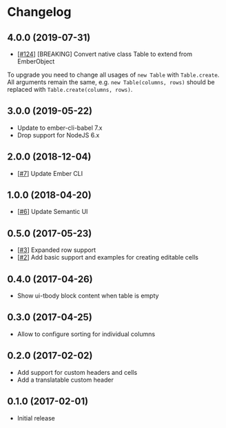 # Changelog

## 4.0.0 (2019-07-31)

* [[#124](https://github.com/quantosobra/ember-semantic-ui-table/pull/124)] [BREAKING] Convert native class Table to extend from EmberObject

To upgrade you need to change all usages of `new Table` with `Table.create`. All arguments remain the same, e.g. `new Table(columns, rows)` should be replaced with `Table.create(columns, rows)`.

## 3.0.0 (2019-05-22)

* Update to ember-cli-babel 7.x
* Drop support for NodeJS 6.x

## 2.0.0 (2018-12-04)

* [[#7](https://github.com/quantosobra/ember-semantic-ui-table/pull/7)] Update Ember CLI

## 1.0.0 (2018-04-20)

* [[#6](https://github.com/quantosobra/ember-semantic-ui-table/pull/6)] Update Semantic UI

## 0.5.0 (2017-05-23)

* [[#3](https://github.com/quantosobra/ember-semantic-ui-table/pull/3)] Expanded row support
* [[#2](https://github.com/quantosobra/ember-semantic-ui-table/pull/2)] Add basic support and examples for creating editable cells

## 0.4.0 (2017-04-26)

* Show ui-tbody block content when table is empty

## 0.3.0 (2017-04-25)

* Allow to configure sorting for individual columns

## 0.2.0 (2017-02-02)

* Add support for custom headers and cells
* Add a translatable custom header

## 0.1.0 (2017-02-01)

* Initial release
